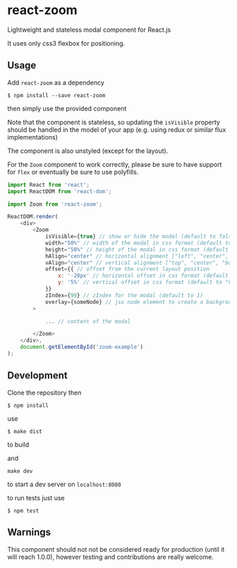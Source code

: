 react-zoom
===========

Lightweight and stateless modal component for React.js

It uses only css3 flexbox for positioning.

Usage
-----
Add `react-zoom` as a dependency

`$ npm install --save react-zoom`

then simply use the provided component

Note that the component is stateless, so updating the `isVisible` property should
be handled in the model of your app (e.g. using redux or similar flux
implementations)

The component is also unstyled (except for the layout).

For the `Zoom` component to work correctly, please be sure to have support for
`flex` or eventually be sure to use polyfills.

```javascript
import React from 'react';
import ReactDOM from 'react-dom';

import Zoom from 'react-zoom';

ReactDOM.render(
    <div>
        <Zoom
            isVisible={true} // show or hide the modal (default to false)
            width="50%" // width of the modal in css format (default to "100%")
            height="50%" // height of the modal in css format (default to "100%")
            hAlign="center" // horizontal alignment ["left", "center", "right"] (default to "center")
            vAlign="center" // vertical alignment ["top", "center", "bottom"] (default to "center")
            offset={{ // offset from the current layout position
                x: '-20px' // horizontal offset in css format (default to "0")
                y: '5%' // vertical offset in css format (default to "0")
            }}
            zIndex={99} // zIndex for the modal (default to 1)
            overlay={someNode} // jsx node element to create a background overlay
        >

            ... // content of the modal

        </Zoom>
    </div>,
    document.getElementById('zoom-example')
);

```

Development
-----------
Clone the repository then

`$ npm install`

use

`$ make dist`

to build

and

`make dev`

to start a dev server on `localhost:8080`

to run tests just use

`$ npm test`

Warnings
--------
This component should not not be considered ready for production (until it will reach 1.0.0),
however testing and contributions are really welcome.

